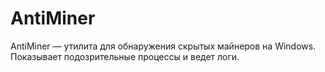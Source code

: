 # AntiMiner
AntiMiner — утилита для обнаружения скрытых майнеров на Windows. Показывает подозрительные процессы и ведет логи.
